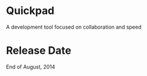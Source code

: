 Quickpad
========

A development tool focused on collaboration and speed

Release Date
============

End of August, 2014
